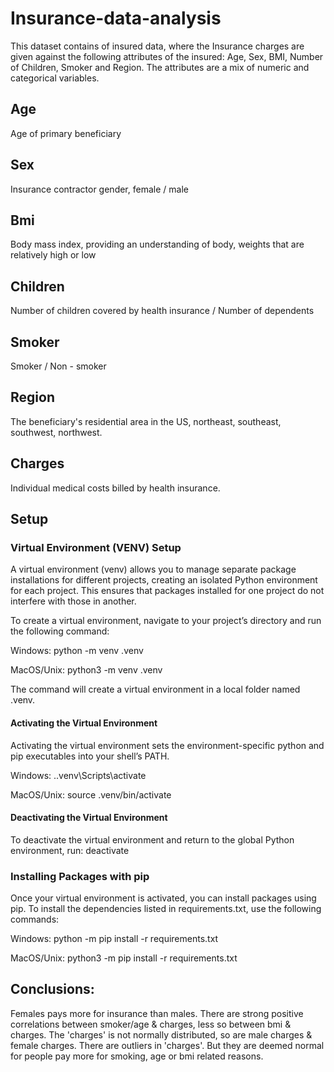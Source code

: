 # Insurance-data-analysis

This dataset contains of insured data, where the Insurance charges are given against the following attributes of the insured: Age, Sex, BMI, Number of Children, Smoker and Region. The attributes are a mix of numeric and categorical variables.


## Age
 Age of primary beneficiary

## Sex 
Insurance contractor gender, female / male

## Bmi
Body mass index, providing an understanding of body, weights that are relatively high or low

## Children
Number of children covered by health insurance / Number of dependents

## Smoker
Smoker / Non - smoker

## Region
The beneficiary's residential area in the US, northeast, southeast, southwest, northwest.

## Charges
Individual medical costs billed by health insurance.

## Setup
### Virtual Environment (VENV) Setup
A virtual environment (venv) allows you to manage separate package installations for different projects, creating an isolated Python environment for each project. This ensures that packages installed for one project do not interfere with those in another.

To create a virtual environment, navigate to your project’s directory and run the following command:

Windows: python -m venv .venv

MacOS/Unix: python3 -m venv .venv

The command will create a virtual environment in a local folder named .venv.

#### Activating the Virtual Environment
Activating the virtual environment sets the environment-specific python and pip executables into your shell’s PATH.

Windows: .\.venv\Scripts\activate

MacOS/Unix: source .venv/bin/activate

#### Deactivating the Virtual Environment
To deactivate the virtual environment and return to the global Python environment, run: deactivate

### Installing Packages with pip
Once your virtual environment is activated, you can install packages using pip. To install the dependencies listed in requirements.txt, use the following commands:

Windows: python -m pip install -r requirements.txt

MacOS/Unix: python3 -m pip install -r requirements.txt


## Conclusions:

 Females pays more for insurance than males. 
 There are strong positive correlations between smoker/age & charges, less so between bmi & charges.
 The 'charges' is not normally distributed, so are male charges & female charges.
 There are outliers in 'charges'. But they are deemed normal for people pay more for smoking, age or bmi related reasons.
